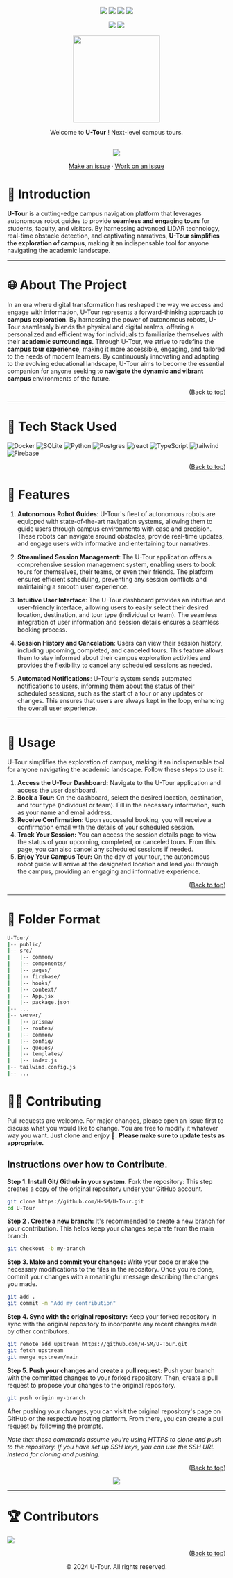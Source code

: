 <div id="top"></div>
<div align="center">

![](https://img.shields.io/github/last-commit/H-SM/U-Tour.svg)
![](https://img.shields.io/github/contributors/H-SM/U-Tour.svg)
![](https://img.shields.io/github/stars/H-SM/U-Tour.svg)
![](https://img.shields.io/github/forks/H-SM/U-Tour.svg)
<!-- ![](https://img.shields.io/github/license/H-SM/U-Tour.svg) -->
![](https://img.shields.io/github/issues/H-SM/U-Tour.svg)
![](https://img.shields.io/github/issues-closed/H-SM/U-Tour.svg)
</div>


<div align="center">
    <img src="https://i.imgur.com/ZFHFCkt.png" width="200"/>
    <p>Welcome to <b>U-Tour</b> ! Next-level campus tours.
    </p>
</div>

<br/>
<div align="center">
<img src="https://i.imgur.com/uxDwghb.png">
    <br/>
<p>
    <a href="https://github.com/H-SM/U-Tour/issues/new">Make an issue</a>
    ·
    <a href="https://github.com/H-SM/U-Tour/issues">Work on an issue</a>
  </p>
</div>

# 👋 Introduction

**U-Tour** is a cutting-edge campus navigation platform that leverages autonomous robot guides to provide **seamless and engaging tours** for students, faculty, and visitors. By harnessing advanced LIDAR technology, real-time obstacle detection, and captivating narratives, **U-Tour simplifies the exploration of campus**, making it an indispensable tool for anyone navigating the academic landscape.   
<hr/>

# 🌐 About The Project

In an era where digital transformation has reshaped the way we access and engage with information, U-Tour represents a forward-thinking approach to **campus exploration**. By harnessing the power of autonomous robots, U-Tour seamlessly blends the physical and digital realms, offering a personalized and efficient way for individuals to familiarize themselves with their **academic surroundings**.
Through U-Tour, we strive to redefine the **campus tour experience**, making it more accessible, engaging, and tailored to the needs of modern learners. By continuously innovating and adapting to the evolving educational landscape, U-Tour aims to become the essential companion for anyone seeking to **navigate the dynamic and vibrant campus** environments of the future.

<p align="right">(<a href="#top">Back to top</a>)</p>

<hr/>

# 🧰 Tech Stack Used

![Docker](https://img.shields.io/badge/docker-%230db7ed.svg?style=for-the-badge&logo=docker&logoColor=white) ![SQLite](https://img.shields.io/badge/sqlite-%2307405e.svg?style=for-the-badge&logo=sqlite&logoColor=white) ![Python](https://img.shields.io/badge/python-3670A0?style=for-the-badge&logo=python&logoColor=ffdd54) ![Postgres](https://img.shields.io/badge/postgres-%23316192.svg?style=for-the-badge&logo=postgresql&logoColor=white) ![react](https://img.shields.io/badge/React-20232A?style=for-the-badge&logo=react&logoColor=61DAFB) ![TypeScript](https://img.shields.io/badge/typescript-%23007ACC.svg?style=for-the-badge&logo=typescript&logoColor=white) ![tailwind](https://img.shields.io/badge/Tailwind_CSS-38B2AC?style=for-the-badge&logo=tailwind-css&logoColor=white) ![Firebase](https://img.shields.io/badge/firebase-a08021?style=for-the-badge&logo=firebase&logoColor=ffcd34)

<p align="right">(<a href="#top">Back to top</a>)</p>


# 🌟 Features

1. **Autonomous Robot Guides**: U-Tour's fleet of autonomous robots are equipped with state-of-the-art navigation systems, allowing them to guide users through campus environments with ease and precision. These robots can navigate around obstacles, provide real-time updates, and engage users with informative and entertaining tour narratives.
2. **Streamlined Session Management**: The U-Tour application offers a comprehensive session management system, enabling users to book tours for themselves, their teams, or even their friends. The platform ensures efficient scheduling, preventing any session conflicts and maintaining a smooth user experience. 
   
3. **Intuitive User Interface**: The U-Tour dashboard provides an intuitive and user-friendly interface, allowing users to easily select their desired location, destination, and tour type (individual or team). The seamless integration of user information and session details ensures a seamless booking process.

4. **Session History and Cancelation**: Users can view their session history, including upcoming, completed, and canceled tours. This feature allows them to stay informed about their campus exploration activities and provides the flexibility to cancel any scheduled sessions as needed. 

5. **Automated Notifications**: U-Tour's system sends automated notifications to users, informing them about the status of their scheduled sessions, such as the start of a tour or any updates or changes. This ensures that users are always kept in the loop, enhancing the overall user experience.

<hr/>

# 🐺 Usage

U-Tour simplifies the exploration of campus, making it an indispensable tool for anyone navigating the academic landscape. Follow these steps to use it:

1. **Access the U-Tour Dashboard:** Navigate to the U-Tour application and access the user dashboard.
2. **Book a Tour:** On the dashboard, select the desired location, destination, and tour type (individual or team). Fill in the necessary information, such as your name and email address.
3. **Receive Confirmation:** Upon successful booking, you will receive a confirmation email with the details of your scheduled session.
4. **Track Your Session:** You can access the session details page to view the status of your upcoming, completed, or canceled tours. From this page, you can also cancel any scheduled sessions if needed.
5. **Enjoy Your Campus Tour:** On the day of your tour, the autonomous robot guide will arrive at the designated location and lead you through the campus, providing an engaging and informative experience.


<p align="right">(<a href="#top">Back to top</a>)</p>
<hr/>

# 📁 Folder Format 
```bash 
U-Tour/
|-- public/
|-- src/
|   |-- common/
|   |-- components/
|   |-- pages/
|   |-- firebase/
|   |-- hooks/
|   |-- context/
|   |-- App.jsx
|   |-- package.json
|-- ...
|-- server/
|   |-- prisma/
|   |-- routes/
|   |-- common/
|   |-- config/
|   |-- queues/
|   |-- templates/
|   |-- index.js
|-- tailwind.config.js
|-- ...
```
# 🤝🏼 Contributing

Pull requests are welcome. For major changes, please open an issue first to discuss what you would like to change. You are free to modify it whatever way you want. Just clone and enjoy 🚀. **Please make sure to update tests as appropriate.**

## Instructions over how to Contribute.

**Step 1. Install Git/ Github in your system.** Fork the repository: This step creates a copy of the original repository under your GitHub account.

```bash
git clone https://github.com/H-SM/U-Tour.git
cd U-Tour
```

**Step 2 . Create a new branch:** It's recommended to create a new branch for your contribution. This helps keep your changes separate from the main branch.

```bash
git checkout -b my-branch
```

**Step 3. Make and commit your changes:** Write your code or make the necessary modifications to the files in the repository. Once you're done, commit your changes with a meaningful message describing the changes you made.

```bash
git add .
git commit -m "Add my contribution"
```

**Step 4. Sync with the original repository:** Keep your forked repository in sync with the original repository to incorporate any recent changes made by other contributors.

```bash
git remote add upstream https://github.com/H-SM/U-Tour.git
git fetch upstream
git merge upstream/main
```

**Step 5. Push your changes and create a pull request:** Push your branch with the committed changes to your forked repository. Then, create a pull request to propose your changes to the original repository.

```bash
git push origin my-branch
```

After pushing your changes, you can visit the original repository's page on GitHub or the respective hosting platform. From there, you can create a pull request by following the prompts.

*Note that these commands assume you're using HTTPS to clone and push to the repository. If you have set up SSH keys, you can use the SSH URL instead for cloning and pushing.*

<p align="right">(<a href="#top">Back to top</a>)</p>

<p align="center">
<img src="https://i.imgur.com/AsEeFKT.png">
</p>

<hr/>

# 🏆 Contributors
<a href="https://github.com/H-SM/U-Tour/graphs/contributors">
  <img src="https://contrib.rocks/image?repo=H-SM/U-Tour" />
</a>
<br/>


<p align="right">(<a href="#top">Back to top</a>)</p>

<p align="center"> © 2024 U-Tour. All rights reserved.</p>
